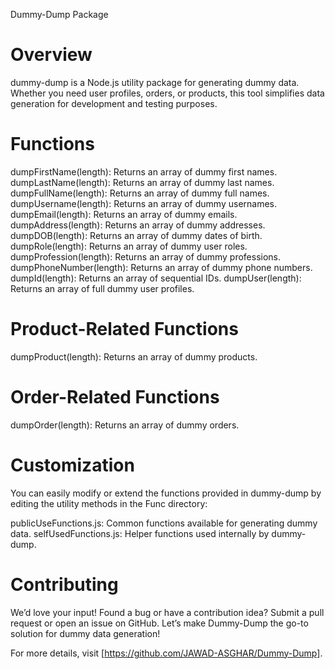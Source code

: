Dummy-Dump Package

Overview
===================
dummy-dump is a Node.js utility package for generating dummy data. Whether you need user profiles, orders, or products, this tool simplifies data generation for development and testing purposes.

Functions
================
dumpFirstName(length): Returns an array of dummy first names.
dumpLastName(length): Returns an array of dummy last names.
dumpFullName(length): Returns an array of dummy full names.
dumpUsername(length): Returns an array of dummy usernames.
dumpEmail(length): Returns an array of dummy emails.
dumpAddress(length): Returns an array of dummy addresses.
dumpDOB(length): Returns an array of dummy dates of birth.
dumpRole(length): Returns an array of dummy user roles.
dumpProfession(length): Returns an array of dummy professions.
dumpPhoneNumber(length): Returns an array of dummy phone numbers.
dumpId(length): Returns an array of sequential IDs.
dumpUser(length): Returns an array of full dummy user profiles.


Product-Related Functions
================
dumpProduct(length): Returns an array of dummy products.


Order-Related Functions
================
dumpOrder(length): Returns an array of dummy orders.


Customization
================
You can easily modify or extend the functions provided in dummy-dump by editing the utility methods in the Func directory:

publicUseFunctions.js: Common functions available for generating dummy data.
selfUsedFunctions.js: Helper functions used internally by dummy-dump.


Contributing
=========================
We’d love your input! Found a bug or have a contribution idea? Submit a pull request or open an issue on GitHub. Let’s make Dummy-Dump the go-to solution for dummy data generation!

For more details, visit [https://github.com/JAWAD-ASGHAR/Dummy-Dump].